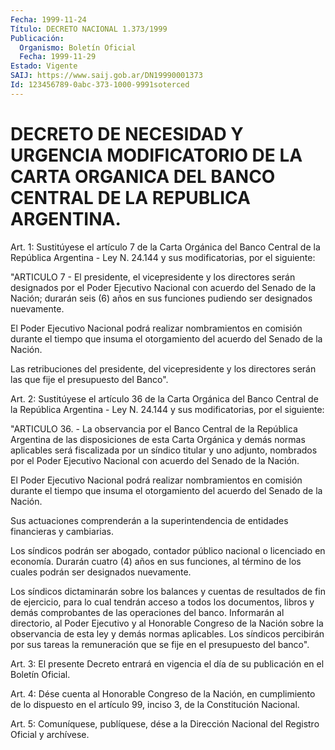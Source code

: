 ```yaml
---
Fecha: 1999-11-24
Título: DECRETO NACIONAL 1.373/1999
Publicación:
  Organismo: Boletín Oficial
  Fecha: 1999-11-29
Estado: Vigente
SAIJ: https://www.saij.gob.ar/DN19990001373
Id: 123456789-0abc-373-1000-9991soterced
---
```

# DECRETO DE NECESIDAD Y URGENCIA MODIFICATORIO DE LA CARTA ORGANICA DEL BANCO CENTRAL DE LA REPUBLICA ARGENTINA.

<a id="1"></a>
Art. 1:  Sustitúyese  el artículo  7 de la Carta Orgánica del Banco  Central de la República Argentina -  Ley  N. 24.144  y  sus  modificatorias,  por  el siguiente:

"ARTICULO 7 - El presidente, el vicepresidente y los directores serán  designados  por  el  Poder Ejecutivo  Nacional  con  acuerdo del Senado de la Nación; durarán seis (6) años en sus funciones pudiendo ser designados nuevamente.

El  Poder  Ejecutivo  Nacional  podrá  realizar  nombramientos  en comisión durante el tiempo  que  insuma el otorgamiento del acuerdo del Senado de la Nación.

Las  retribuciones  del  presidente,   del  vicepresidente  y  los directores serán  las  que  fije  el  presupuesto  del  Banco".

<a id="2"></a>
Art. 2: Sustitúyese el artículo 36 de  la Carta Orgánica del Banco Central de la República Argentina - Ley N. 24.144 y sus modificatorias, por el siguiente:

"ARTICULO  36.  -  La observancia por  el  Banco  Central  de  la República Argentina de las  disposiciones  de  esta Carta Orgánica y demás  normas  aplicables  será fiscalizada por  un síndico titular y uno adjunto, nombrados por el Poder Ejecutivo Nacional con acuerdo del  Senado  de  la  Nación.

El  Poder  Ejecutivo  Nacional  podrá  realizar  nombramientos  en comisión  durante  el tiempo que insuma el otorgamiento del acuerdo del Senado de la Nación.

Sus actuaciones comprenderán  a  la  superintendencia  de entidades financieras y cambiarias.

Los  síndicos  podrán  ser  abogado,  contador público nacional  o licenciado en economía. Durarán cuatro  (4)  años en sus funciones, al  término  de  los  cuales  podrán  ser  designados    nuevamente.

Los    síndicos  dictaminarán  sobre  los  balances  y  cuentas  de resultados de fin de ejercicio, para lo cual tendrán acceso a todos los documentos, libros y demás comprobantes de las operaciones del banco. Informarán al directorio, al Poder Ejecutivo y al Honorable Congreso  de  la  Nación  sobre la observancia de esta ley y demás normas  aplicables.  Los síndicos  percibirán  por  sus  tareas  la remuneración    que  se  fije  en  el  presupuesto  del  banco".

<a id="3"></a>
Art. 3: El presente Decreto  entrará  en  vigencia  el  día de su publicación en el Boletín Oficial.

<a id="4"></a>
Art.  4:  Dése  cuenta  al  Honorable  Congreso  de la Nación, en cumplimiento  de lo dispuesto en el artículo 99, inciso  3, de  la Constitución Nacional.

<a id="5"></a>
Art. 5: Comuníquese,  publíquese,  dése a la Dirección Nacional del Registro Oficial y archívese.